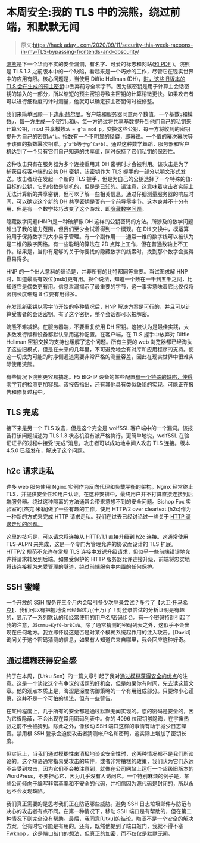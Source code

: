 # 本周安全:我的 TLS 中的浣熊，绕过前端，和默默无闻

> 原文:[https://hack aday . com/2020/09/11/security-this-week-racoons-in-my-TLS-bypassing-frontends-and-obscurity/](https://hackaday.com/2020/09/11/security-this-week-racoons-in-my-tls-bypassing-frontends-and-obscurity/)

[浣熊](https://raccoon-attack.com/)是下一个华而不实的安全漏洞，有名字、可爱的标志和网站([和 PDF](https://raccoon-attack.com/RacoonAttack.pdf) )。浣熊是 TLS 1.3 之前版本中的一个缺陷，看起来是一个巧妙的工作，尽管它在现实世界中的应用有限。核心问题是，当使用 Diffie Hellman (DH)，[时，这些旧版本的 TLS 会在生成的预主密钥](https://tools.ietf.org/html/rfc5246#section-8.1.2)中丢弃前导全零字节。因为该密钥是用于计算主会话密钥的输入的一部分，所以缩短的预主密钥导致主密钥的计算稍微更快。如果攻击者可以进行细粒度的计时测量，他就可以确定预主密钥何时被修整。

我们来简单回顾一下[迪菲·赫尔曼](https://en.wikipedia.org/wiki/Diffie%E2%80%93Hellman_key_exchange#Cryptographic_explanation)。客户端和服务器同意两个数值，一个基数`g`和模数`p`，每一方生成一个密钥`a`和`b`。每一方通过将共享基数提升到他们自己的私钥来计算公钥，mod 共享模数:`A = g^a mod p`。交换这些公钥，每一方将收到的密钥提升为自己的密钥:`A^b`。指数有一个不明显的怪癖，即幂律。一个值的幂次幂次等于该值的指数幂次相乘。`g^a^b`等于`g^(a*b)`。通过这种数学舞蹈，服务器和客户机达到了一个只有它们自己知道的共享值，同时保持了它们私钥的保密性。

这种攻击只有在服务器为多个连接重用其 DH 密钥时才会被利用。该攻击是为了捕获目标客户端的公共 DH 密钥，该密钥作为 TLS 握手的一部分以明文形式发送。攻击者现在发起一个新的 TLS 握手，但是为自己的公钥选择了一个特殊的值:目标的公钥，它的指数是随机的，但是是已知的。请注意，这意味着攻击者实际上无法计算新的共享密钥，但可以了解一些相关信息。通过仔细测量服务器的响应时间，可以确定这个新的 DH 共享密钥是否有一个前导零字节。这本身并不十分有用，但是有一个数学技巧改变了这个游戏，即[隐藏数字问题](https://crypto.stanford.edu/~dabo/pubs/abstracts/dhmsb.html)。

隐藏数字问题(HNP)是一种破解像 DH 这样的公钥密码的方法。所涉及的数学问题超出了我的能力范围，但我们至少会试着得到一个概观。在 DH 交换中，模运算符用于保持数字的大小易于管理。有一个副作用——通常一维的数字线可以被认为是二维的数字网格。有一些聪明的算法在 2D 点阵上工作，但在普通数轴上不工作。结果是，当你有足够的关于你要找的隐藏数字的线索时，找到那个数字会变得容易得多。

HNP 的一个出人意料的结论是，并非所有的比特都同等重要。当试图求解 HNP 时，知道最高有效位(msb)更有用。换个说法，知道一个数在一千到五千之间，比知道它是偶数更有用。信息泄漏揭示了最重要的字节，这一事实意味着它比仅仅将密钥长度缩短 8 位要有用得多。

在发现新密钥以零字节开始的多种情况后，HNP 解决方案是可行的，并且可以计算受害者的会话密钥。有了这个密钥，整个会话都可以被解密。

浣熊不难减轻。在服务器端，不要重复使用 DH 密钥。这被认为是最佳实践，大多数发行版和设备都默认采用这种配置。在客户端，在 TLS 握手中放弃对 Diffie Hellman 密钥交换的支持也缓解了这个问题。所有主要的 web 浏览器都已经淘汰了这些旧模式，但是在未来的几年里，不可避免地会有对库和应用程序的支持。使这一切成为可能的时序侧通道需要非常严格的测量容差，因此在现实世界中很难实际使用浣熊。

有些情况下浣熊更容易搞定。F5 BIG-IP 设备的某些配置[有一个特殊的缺陷，使得零字节的检测更加容易](https://support.f5.com/csp/article/K91158923)。该报告指出，还有其他具有类似缺陷的实现，可能正在报告和修复过程中。

## TLS 完成

接下来是另一个 TLS 攻击，但是这个完全是 wolfSSL 客户端中的一个漏洞。该报告将该问题描述为 TLS 1.3 状态机没有被严格执行。更简单地说，wolfSSL 在验证证书的过程中接受“完成”消息。攻击者可以成功地中间人攻击 TLS 连接。版本 4.5.0 已经发布，解决了这个问题。

## h2c 请求走私

许多 web 服务使用 Nginx 实例作为反向代理和负载平衡的架构。Nginx 经常终止 TLS，并提供安全性和用户认证。在这种安排中，最终用户并不打算直接连接到后端服务器。绕过这种隔离的方法通常会带来意想不到的安全问题。Bishop Fox 实验室的[杰克·米勒]做了一些有趣的工作，使用 HTTP/2 over cleartext (h2c)作为一种新的方式来完成 HTTP 请求走私。我们在过去已经讨论过一些关于 [HTTP 请求走私的问题。](https://hackaday.com/2020/03/20/this-week-in-security-working-from-home-edition/#http_desync)

这里的技巧是，可以请求将连接从 HTTP/1.1 直接升级到 h2c 连接。这通常使用 TLS-ALPN 来完成，这是一个专门为管理允许的协议而设计的 TLS 扩展。HTTP/2 [规范不允许](https://tools.ietf.org/html/rfc7540#section-3.2.1)在常规 TLS 连接中发送升级请求，但似乎一些前端错误地允许将请求转发到后端。如果受保护的 HTTP 服务器允许连接升级，前端将忠实地将该连接视为未受管理的隧道，绕过前端服务中内置的任何保护。

## SSH 蜜罐

一个开放的 SSH 服务在三个月内会吸引多少次登录尝试？[多亏了【大卫·托马希克】](https://systemoverlord.com/2020/09/04/lessons-learned-from-ssh-credential-honeypots.html)，我们可以有把握地说已经超过九(十万)了！对登录尝试的分析证明是有趣的，显示了一系列默认的和经常使用的用户名/密码组合。有一个密码特别引起了我的注意，`J5cmmu=Kyf0-br8CsW`。除了通常猜测的密码列表之外，这似乎不会出现在任何地方。我立即怀疑这是否是对某个模糊系统起作用的注入攻击。[David]询问关于这个密码猜测的信息，如果有人知道它来自哪里，我会回应这种好奇。

## 通过模糊获得安全感

终于在本周，【Utku Sen】的一篇文章引起了我对[通过模糊获得安全的优点](https://utkusen.com/blog/security-by-obscurity-is-underrated.html)的注意。这是一个谈论这个有争议的话题的好机会，但是如果你有时间，先去读这篇文章。他的观点本质上是，晦涩是深度防御策略的一个有用组成部分。只要你小心谨慎，这并不是一个可怕的想法，但有一些警告。

在某种程度上，几乎所有的安全都是通过默默无闻实现的。您的密码是安全的，因为它很隐蔽，不会出现在常用密码列表中。你的 4096 位密钥够隐晦，在宇宙热寂之前不会被猜到。除此之外，像移动 SSH 端口这样的事情有助于减少日志噪音。禁用根 SSH 登录会迫使攻击者猜测帐户名和密码，这实际上增加了密钥长度。

但实际上，当我们通过模糊性来消极地谈论安全性时，这两种情况都不是我们所谈论的。这个短语通常指易受攻击的软件，或者非常糟糕的政策，我们认为它们永远不会受到攻击，因为它们不会被注意到，就像在公司网站上运行一个超级旧版本的 WordPress，不要担心它，因为几乎没有人访问它。一个特别麻烦的例子是，某些公司倾向于编写非常草率和不安全的代码，并相信因为源代码是封闭的，所以永远不会发现缺陷。

我们真正需要的是思考我们正在防范哪些威胁。避免 SSH 日志垃圾邮件与防范有决心的攻击者有点不同。在第一种情况下，移动 SSH 端口是有帮助的，但在第二种情况下则完全没有帮助。最后，我同意[Utku]的结论。晦涩不是一个安全的解决方案，但有时它可能是有用的。还有，既然他提到了端口敲门，我就不得不塞 [Fwknop](https://www.cipherdyne.org/fwknop/) 。这是端口敲门的想法，但真正的加密，而不仅仅是默默无闻。